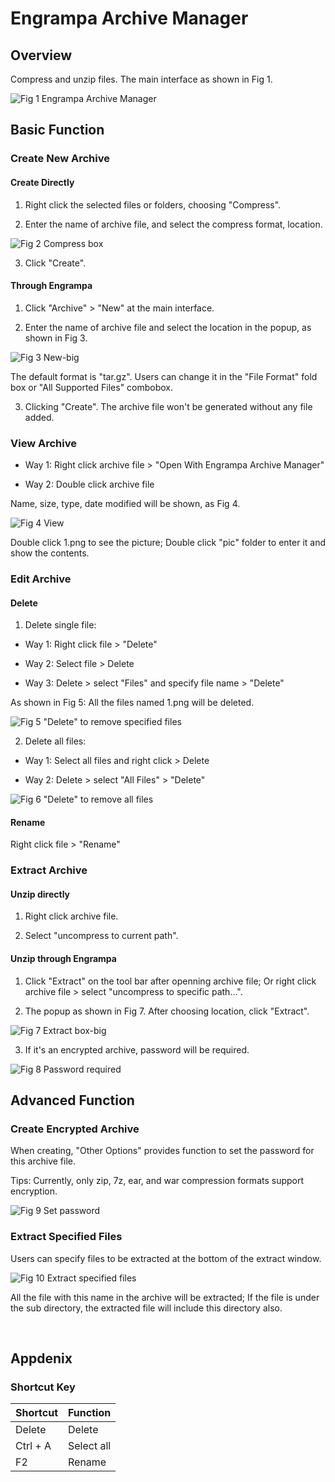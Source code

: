 # Engrampa Archive Manager
## Overview
Compress and unzip files. The main interface as shown in Fig 1.
 
![Fig 1 Engrampa Archive Manager](image/1.png)
<br>

## Basic Function
### Create New Archive
#### Create Directly
1) Right click the selected files or folders, choosing "Compress".

2) Enter the name of archive file, and select the compress format, location.
 
![Fig 2 Compress box](image/2.png)

3) Click "Create".

#### Through Engrampa 
1) Click "Archive" > "New" at the main interface.

2) Enter the name of archive file and select the location in the popup, as shown in Fig 3.
 
![Fig 3 New-big](image/3.png)

The default format is "tar.gz". Users can change it in the "File Format" fold box or "All Supported Files" combobox.

3) Clicking "Create". The archive file won't be generated without any file added.

### View Archive
* Way 1: Right click archive file > "Open With Engrampa Archive Manager"

* Way 2: Double click archive file

Name, size, type, date modified will be shown, as Fig 4.

![Fig 4 View](image/4.png)

Double click 1.png to see the picture; Double click "pic" folder to enter it and show the contents.

### Edit Archive
#### Delete
1) Delete single file:

* Way 1: Right click file > "Delete"

* Way 2: Select file > Delete

* Way 3: Delete > select "Files" and specify file name > "Delete"

As shown in Fig 5: All the files named 1.png will be deleted.
 
![Fig 5 "Delete" to remove specified files](image/5.png)

2) Delete all files:

* Way 1: Select all files and right click > Delete

* Way 2: Delete > select "All Files" > "Delete"
 
![Fig 6 "Delete" to remove all files](image/6.png)

#### Rename
Right click file > "Rename"

### Extract Archive
#### Unzip directly
1) Right click archive file.

2) Select "uncompress to current path".

#### Unzip through Engrampa
1) Click "Extract" on the tool bar after openning archive file; Or right click archive file > select "uncompress to specific path…".

2) The popup as shown in Fig 7. After choosing location, click "Extract".
 
![Fig 7 Extract box-big](image/7.png)

3) If it's an encrypted archive, password will be required.
 
![Fig 8 Password required](image/8.png)
<br>

## Advanced Function
### Create Encrypted Archive
When creating, "Other Options" provides function to set the password for this archive file.

Tips: Currently, only zip, 7z, ear, and war compression formats support encryption.
 
![Fig 9 Set password](image/9.png)

### Extract Specified Files
Users can specify files to be extracted at the bottom of the extract window.
 
![Fig 10 Extract specified files](image/10.png)

All the file with this name in the archive will be extracted; If the file is under the sub directory, the extracted file will include this directory also. 

<br>

## Appdenix 
### Shortcut Key

| Shortcut | Function |
| :------------ | :------------ |
| Delete  | Delete |
| Ctrl + A  | Select all |
| F2  | Rename |


